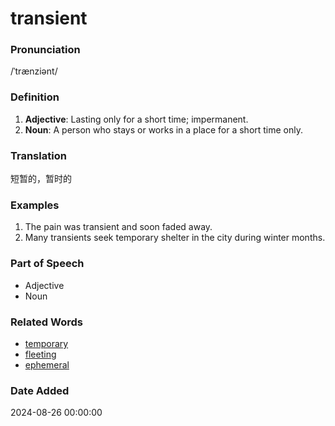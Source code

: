 # transient
### Pronunciation
/ˈtrænziənt/
### Definition
1. **Adjective**: Lasting only for a short time; impermanent.
2. **Noun**: A person who stays or works in a place for a short time only.
### Translation
短暂的，暂时的
### Examples
1. The pain was transient and soon faded away.
2. Many transients seek temporary shelter in the city during winter months.
### Part of Speech
- Adjective
- Noun
### Related Words
- [temporary](temporary.md)
- [fleeting](fleeting.md)
- [ephemeral](ephemeral.md)
### Date Added
2024-08-26 00:00:00
